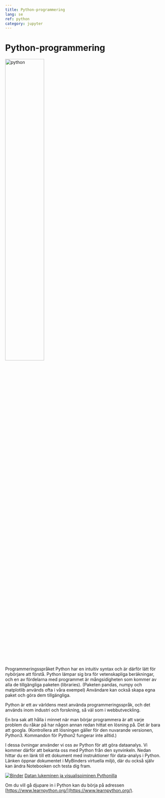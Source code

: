 ```yaml
---
title: Python-programmering
lang: se
ref: python
category: jupyter
---
```


# Python-programmering

<img src="https://upload.wikimedia.org/wikipedia/commons/thumb/f/f8/Python_logo_and_wordmark.svg/1920px-Python_logo_and_wordmark.svg.png" alt="python" width="50%" class="center"/>

Programmeringsspråket Python har en intuitiv syntax och är därför lätt för nybörjare att förstå. Python lämpar sig bra för vetenskapliga beräkningar, och en av fördelarna med programmet är mångsidigheten som kommer av alla de tillgängliga paketen (libraries). (Paketen pandas, numpy och matplotlib används ofta i våra exempel) Användare kan också skapa egna paket och göra dem tillgängliga.

Python är ett av världens mest använda programmeringsspråk, och det används inom industri och forskning, så väl som i webbutveckling.

En bra sak att hålla i minnet när man börjar programmera är att varje problem du råkar på har någon annan redan hittat en lösning på. Det är bara att googla. (Kontrollera att lösningen gäller för den nuvarande versionen, Python3. Kommandon för Python2 fungerar inte alltid.)

I dessa övningar använder vi oss av Python för att göra dataanalys. Vi kommer därför att bekanta oss med Python från den synvinkeln.
Nedan hittar du en länk till ett dokument med instruktioner för data-analys i Python.
Länken öppnar dokumentet i MyBinders virtuella miljö, där du också själv kan ändra Notebooken och testa dig fram.

[![Binder](https://mybinder.org/badge_logo.svg)](https://mybinder.org/v2/gh/opendata-education/Python-ja-Jupyter/main?urlpath=tree/materiaali/harjoitukset/data-analyysi_esimerkki.ipynb) [Datan lukeminen ja visualisoiminen Pythonilla](https://mybinder.org/v2/gh/opendata-education/Python-ja-Jupyter/main?urlpath=tree/materiaali/harjoitukset/data-analyysi_esimerkki.ipynb) 

Om du vill gå djupare in i Python kan du börja på adressen [https://www.learnpython.org/](https://www.learnpython.org/).